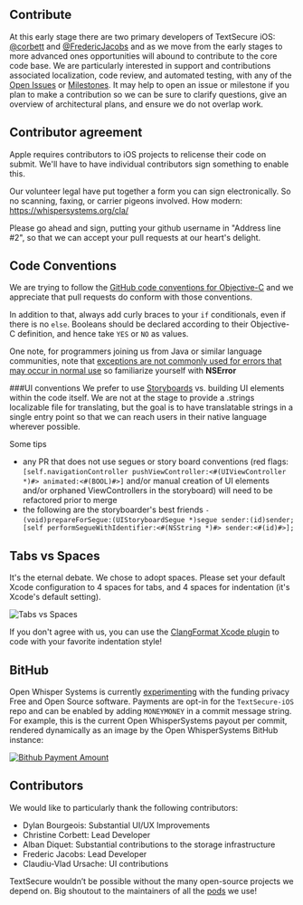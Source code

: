 ## Contribute

At this early stage there are two primary developers of TextSecure iOS: [@corbett](https://github.com/corbett) and [@FredericJacobs](https://github.com/fredericjacobs) and as we move from the early stages to more advanced ones opportunities will abound to contribute to the core code base. We are particularly interested in support and contributions associated localization, code review, and automated testing, with any of the [Open Issues](https://github.com/WhisperSystems/TextSecure-iOS/issues?state=open) or [Milestones](https://github.com/WhisperSystems/TextSecure-iOS/issues/milestones?state=open). It may help to open an issue or milestone if you plan to make a contribution so we can be sure to clarify questions, give an overview of architectural plans, and ensure we do not overlap work.
## Contributor agreement

Apple requires contributors to iOS projects to relicense their code on submit. We'll have to have individual contributors sign something to enable this.

Our volunteer legal have put together a form you can sign electronically. So no scanning, faxing, or carrier pigeons involved. How modern:
https://whispersystems.org/cla/

Please go ahead and sign, putting your github username in "Address line #2", so that we can accept your pull requests at our heart's delight.

## Code Conventions

We are trying to follow the [GitHub code conventions for Objective-C](https://github.com/github/objective-c-conventions) and we appreciate that pull requests do conform with those conventions. 

In addition to that, always add curly braces to your `if` conditionals, even if there is no `else`. Booleans should be declared according to their Objective-C definition, and hence take `YES` or `NO` as values.

One note, for programmers joining us from Java or similar language communities, note that [exceptions are not commonly used for errors that may occur in normal use](http://stackoverflow.com/questions/324284/throwing-an-exception-in-objective-c-cocoa/324805#324805) so familiarize yourself with **NSError** 

###UI conventions
We prefer to use [Storyboards](https://developer.apple.com/library/ios/documentation/general/conceptual/Devpedia-CocoaApp/Storyboard.html) vs. building UI elements within the code itself. We are not at the stage to provide a .strings localizable file for translating, but the goal is to have translatable strings in a single entry point so that we can reach users in their native language wherever possible. 

Some tips
- any PR that does not use segues or story board conventions (red flags:   ```[self.navigationController pushViewController:<#(UIViewController *)#> animated:<#(BOOL)#>]``` and/or manual creation of UI elements and/or orphaned ViewControllers in the storyboard) will need to be refactored prior to merge
- the following are the storyboarder's best friends
```- (void)prepareForSegue:(UIStoryboardSegue *)segue sender:(id)sender;```
``` [self performSegueWithIdentifier:<#(NSString *)#> sender:<#(id)#>];```

## Tabs vs Spaces

It's the eternal debate. We chose to adopt spaces. Please set your default Xcode configuration to 4 spaces for tabs, and 4 spaces for indentation (it's Xcode's default setting).

![Tabs vs Spaces](http://cl.ly/TYPZ/Screen%20Shot%202014-01-26%20at%2019.02.28.png)

If you don't agree with us, you can use the [ClangFormat Xcode plugin](https://github.com/travisjeffery/ClangFormat-Xcode) to code with your favorite indentation style!

## BitHub

Open Whisper Systems is currently [experimenting](https://whispersystems.org/blog/bithub/) with the funding privacy Free and Open Source software. Payments are opt-in for the `TextSecure-iOS` repo and can be enabled by adding `MONEYMONEY` in a commit message string. For example, this is the current Open WhisperSystems payout per commit, rendered dynamically as an image by the Open WhisperSystems BitHub instance:

[![Bithub Payment Amount](https://bithub.herokuapp.com/v1/status/payment/commit)](https://whispersystems.org/blog/bithub/)

## Contributors

We would like to particularly thank the following contributors:

- Dylan Bourgeois: Substantial UI/UX Improvements
- Christine Corbett: Lead Developer
- Alban Diquet: Substantial contributions to the storage infrastructure
- Frederic Jacobs: Lead Developer
- Claudiu-Vlad Ursache: UI contributions 

TextSecure wouldn’t be possible without the many open-source projects we depend on. Big shoutout to the maintainers of all the [pods](https://github.com/WhisperSystems/TextSecure-iOS/blob/master/Podfile) we use!
